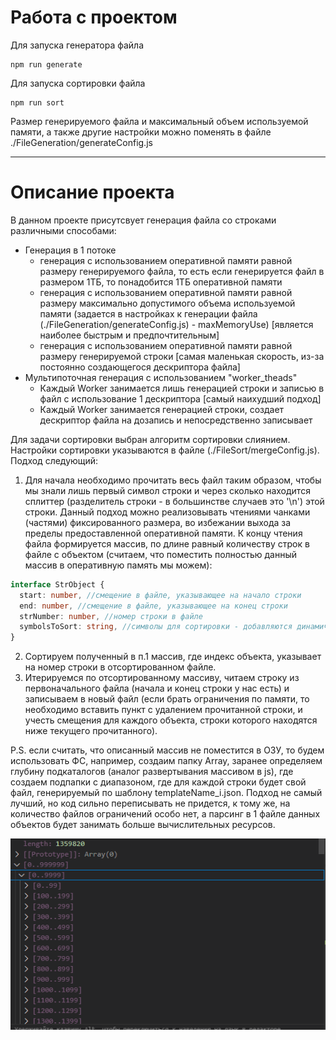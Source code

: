 # Работа с проектом

Для запуска генератора файла
```
npm run generate
```

Для запуска сортировки файла
```
npm run sort
```

Размер генерируемого файла и максимальный объем используемой памяти, а также другие настройки можно поменять в файле ./FileGeneration/generateConfig.js

___

# Описание проекта

В данном проекте присутсвует генерация файла со строками различными способами:
- Генерация в 1 потоке
    - генерация с использованием оперативной памяти равной размеру генерируемого файла, то есть если генерируется файл в размером 1ТБ, то понадобится 1ТБ оперативной памяти
    - генерация с использованием оперативной памяти равной размеру максимально допустимого объема используемой памяти (задается в настройках к генерации файла (./FileGeneration/generateConfig.js) - maxMemoryUse) [является наиболее быстрым и предпочтительным]
    - генерация с использованием оперативной памяти равной размеру генерируемой строки [самая маленькая скорость, из-за постоянно создающегося дескриптора файла]
- Мультипоточная генерация с использованием "worker_theads"
    - Каждый Worker занимается лишь генерацией строки и записью в файл с использование 1 дескриптора [самый наихудший подход]
    - Каждый Worker занимается генерацией строки, создает дескриптор файла на дозапись и непосредственно записывает

Для задачи сортировки выбран алгоритм сортировки слиянием. Настройки сортировки указываются в файле (./FileSort/mergeConfig.js). Подход следующий:

1. Для начала необходимо прочитать весь файл таким образом, чтобы мы знали лишь первый символ строки и через сколько находится сплиттер (разделитель строки - в большинстве случаев это '\n') этой строки. Данный подход можно реализовывать чтениями чанками (частями) фиксированного размера, во избежании выхода за пределы предоставленной оперативной памяти. К концу чтения файла формируется массив, по длине равный количеству строк в файле с объектом (считаем, что поместить полностью данный массив в оперативную память мы можем):
```ts
interface StrObject {
  start: number, //смещение в файле, указывающее на начало строки
  end: number, //смещение в файле, указывающее на конец строки
  strNumber: number, //номер строки в файле
  symbolsToSort: string, //символы для сортировки - добавляются динамически, нужны для сравнения 2-х объектов, если текущие символы совпадают, то читается следующий символ, пока не будет различия (с учетом длины строки)
}
```
2. Сортируем полученный в п.1 массив, где индекс объекта, указывает на номер строки в отсортированном файле.
3. Итерируемся по отсортированному массиву, читаем строку из первоначального файла (начала и конец строки у нас есть) и записываем в новый файл (если брать ограничения по памяти, то необходимо вставить пункт с удалением прочитанной строки, и учесть смещения для каждого объекта, строки которого находятся ниже текущего прочитанного).

P.S. если считать, что описанный массив не поместится в ОЗУ, то будем использовать ФС, например, создаим папку Array, заранее определяем глубину подкаталогов (аналог развертывания массивом в js), где создаем подпапки с диапазоном, где для каждой строки будет свой файл, генерируемый по шаблону templateName_i.json. Подход не самый лучший, но код сильно переписывать не придется, к тому же, на количество файлов ограничений особо нет, а парсинг в 1 файле данных объектов будет занимать больше вычислительных ресурсов.

![alt text](https://github.com/KBAHTNET/tages__backend_task/blob/main/sublevels%20catalog%20method.png)
